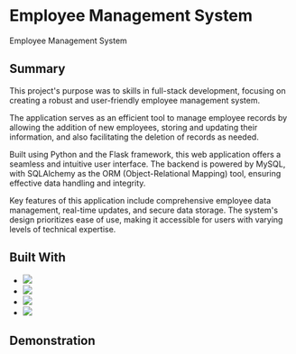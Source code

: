 # Employee Management System
Employee Management System

## Summary

This project's purpose was to skills in full-stack development, focusing on creating a robust and user-friendly employee management system.

The application serves as an efficient tool to manage employee records by allowing the addition of new employees, storing and updating their information, and also facilitating the deletion of records as needed.

Built using Python and the Flask framework, this web application offers a seamless and intuitive user interface. The backend is powered by MySQL, with SQLAlchemy as the ORM (Object-Relational Mapping) tool, ensuring effective data handling and integrity.

Key features of this application include comprehensive employee data management, real-time updates, and secure data storage. The system's design prioritizes ease of use, making it accessible for users with varying levels of technical expertise.

## Built With

- <img src="https://img.shields.io/badge/-Python-blue?style=for-the-badge&logo=python&logoColor=FFFF2E" />
- <img src="https://img.shields.io/badge/-Flask-black?style=for-the-badge&logo=flask" />
- <img src="https://img.shields.io/badge/bootstrap-%237952B3.svg?&style=for-the-badge&logo=bootstrap&logoColor=white" />
- <img src="https://img.shields.io/badge/mysql-%23316192.svg?style=for-the-badge&logo=mysql&logoColor=white" /> 

## Demonstration

<img src="" /> 
